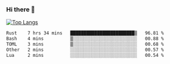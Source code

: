 ### Hi there 👋

<!--
**3Xpl0it3r/3Xpl0it3r** is a ✨ _special_ ✨ repository because its `README.md` (this file) appears on your GitHub profile.

Here are some ideas to get you started:

- 🔭 I’m currently working on ...
- 🌱 I’m currently learning ...
- 👯 I’m looking to collaborate on ...
- 🤔 I’m looking for help with ...
- 💬 Ask me about ...
- 📫 How to reach me: ...
- 😄 Pronouns: ...
- ⚡ Fun fact: ...
-->


[![Top Langs](https://github-readme-stats.vercel.app/api/top-langs/?username=3Xpl0it3r&layout=compact)](https://github.com/3Xpl0it3r/3Xpl0it3r)

<!--START_SECTION:waka-->

```txt
Rust    7 hrs 34 mins   ████████████████████████▒   96.81 %
Bash    4 mins          ▒░░░░░░░░░░░░░░░░░░░░░░░░   00.88 %
TOML    3 mins          ▒░░░░░░░░░░░░░░░░░░░░░░░░   00.68 %
Other   2 mins          ░░░░░░░░░░░░░░░░░░░░░░░░░   00.57 %
Lua     2 mins          ░░░░░░░░░░░░░░░░░░░░░░░░░   00.54 %
```

<!--END_SECTION:waka-->
